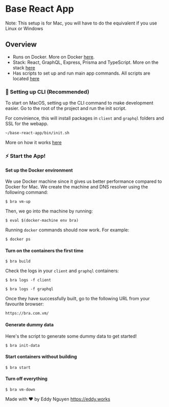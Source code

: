 # Base React App

Note: This setup is for Mac, you will have to do the equivalent if you use Linux or Windows

## Overview

- Runs on Docker. More on Docker [here](./docs/DOCKER.md).
- Stack: React, GraphQL, Express, Prisma and TypeScript. More on the stack [here](./docs/STACK.md)
- Has scripts to set up and run main app commands. All scripts are located [here](./bin/)

### 🌟 Setting up CLI (Recommended)

To start on MacOS, setting up the CLI command to make development easier. Go to the root of the project and run the init script. 

For convinience, this will install packages in `client` and `graphql` folders and SSL for the webapp.

```
~/base-react-app/bin/init.sh
```

More on how it works [here](./docs/INIT.md)

### ⚡️ Start the App!

#### Set up the Docker environment

We use Docker machine since it gives us better performance compared to Docker for Mac. We create the machine and DNS resolver using the following command:

```
$ bra vm-up
```

Then, we go into the machine by running:

```
$ eval $(docker-machine env bra)
```

Running `docker` commands should now work. For example:

```
$ docker ps
```

#### Turn on the containers the first time

```
$ bra build
```

Check the logs in your `client` and `graphql` containers:

```
$ bra logs -f client
```

```
$ bra logs -f graphql
```

Once they have successfully built, go to the following URL from your favourite browser:

```
https://bra.com.vm/
```

#### Generate dummy data

Here's the script to generate some dummy data to get started!

```
$ bra init-data
```

#### Start containers without building

```
$ bra start
```

#### Turn off everything

```
$ bra vm-down
```

Made with ♥ by Eddy Nguyen
https://eddy.works
